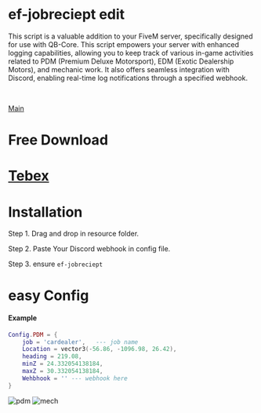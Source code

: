 # ef-jobreciept edit
This script is a valuable addition to your FiveM server, specifically designed for use with QB-Core. This script empowers your server with enhanced logging capabilities, allowing you to keep track of various in-game activities related to PDM (Premium Deluxe Motorsport), EDM (Exotic Dealership Motors), and mechanic work. It also offers seamless integration with Discord, enabling real-time log notifications through a specified webhook.

<br>

[Main](https://cdn.discordapp.com/attachments/945026120414294047/1170852800499032204/ef-jobreciept.png)


# Free Download
# [Tebex](https://ef-productions.tebex.io/package/5982822)

# Installation
Step 1.  Drag and drop in resource folder.

Step 2. Paste Your Discord webhook in config file.

Step 3. ensure `ef-jobreciept`


# easy Config
<h4>Example</h4>

```lua
Config.PDM = {
    job = 'cardealer',   --- job name
    Location = vector3(-56.86, -1096.98, 26.42),
    heading = 219.08,
    minZ = 24.332054138184,
    maxZ = 30.332054138184,
    Wehbhook = '' --- webhook here
}
```
![pdm](https://github.com/blastersuraj/ef-jobreceipt/assets/104319683/19ef5061-2ab6-4003-bced-d7b1f358b41e)
![mech](https://github.com/blastersuraj/ef-jobreceipt/assets/104319683/8ea2b0af-4af0-40fe-9422-6a0d7dea1b33)



